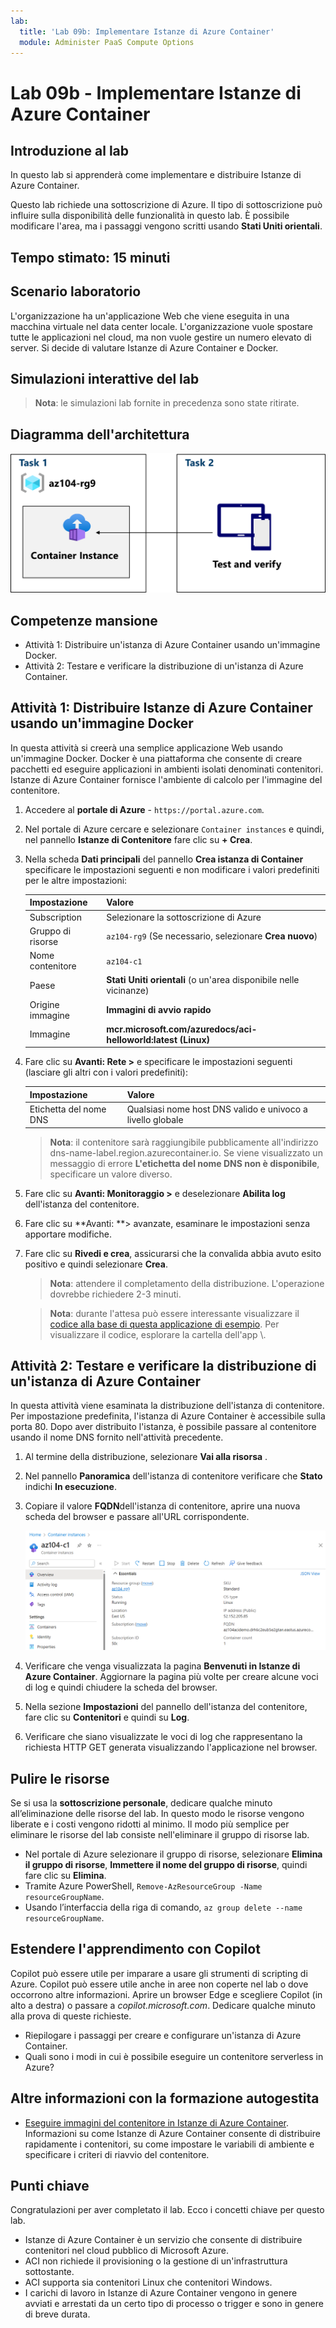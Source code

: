 ```yaml
---
lab:
  title: 'Lab 09b: Implementare Istanze di Azure Container'
  module: Administer PaaS Compute Options
---
```


# Lab 09b - Implementare Istanze di Azure Container

## Introduzione al lab

In questo lab si apprenderà come implementare e distribuire Istanze di Azure Container.

Questo lab richiede una sottoscrizione di Azure. Il tipo di sottoscrizione può influire sulla disponibilità delle funzionalità in questo lab. È possibile modificare l'area, ma i passaggi vengono scritti usando **Stati Uniti orientali**.

## Tempo stimato: 15 minuti

## Scenario laboratorio

L'organizzazione ha un'applicazione Web che viene eseguita in una macchina virtuale nel data center locale. L'organizzazione vuole spostare tutte le applicazioni nel cloud, ma non vuole gestire un numero elevato di server. Si decide di valutare Istanze di Azure Container e Docker. 

## Simulazioni interattive del lab

>**Nota**: le simulazioni lab fornite in precedenza sono state ritirate.

## Diagramma dell'architettura

![Diagramma delle attività.](../media/az104-lab09b-aci-architecture.png)

## Competenze mansione

- Attività 1: Distribuire un'istanza di Azure Container usando un'immagine Docker.
- Attività 2: Testare e verificare la distribuzione di un'istanza di Azure Container.

## Attività 1: Distribuire Istanze di Azure Container usando un'immagine Docker

In questa attività si creerà una semplice applicazione Web usando un'immagine Docker. Docker è una piattaforma che consente di creare pacchetti ed eseguire applicazioni in ambienti isolati denominati contenitori. Istanze di Azure Container fornisce l'ambiente di calcolo per l'immagine del contenitore.

1. Accedere al **portale di Azure** - `https://portal.azure.com`.

1. Nel portale di Azure cercare e selezionare `Container instances` e quindi, nel pannello **Istanze di Contenitore** fare clic su **+ Crea**.

1. Nella scheda **Dati principali** del pannello **Crea istanza di Container** specificare le impostazioni seguenti e non modificare i valori predefiniti per le altre impostazioni:

    | Impostazione | Valore |
    | ---- | ---- |
    | Subscription | Selezionare la sottoscrizione di Azure |
    | Gruppo di risorse | `az104-rg9` (Se necessario, selezionare **Crea nuovo**) |
    | Nome contenitore | `az104-c1` |
    | Paese | **Stati Uniti orientali** (o un'area disponibile nelle vicinanze)|
    | Origine immagine | **Immagini di avvio rapido** |
    | Immagine | **mcr.microsoft.com/azuredocs/aci-helloworld:latest (Linux)** |

1. Fare clic su **Avanti: Rete >** e specificare le impostazioni seguenti (lasciare gli altri con i valori predefiniti):

    | Impostazione | Valore |
    | --- | --- |
    | Etichetta del nome DNS | Qualsiasi nome host DNS valido e univoco a livello globale |

    >**Nota**: il contenitore sarà raggiungibile pubblicamente all'indirizzo dns-name-label.region.azurecontainer.io. Se viene visualizzato un messaggio di errore **L'etichetta del nome DNS non è disponibile**, specificare un valore diverso.

1. Fare clic su **Avanti: Monitoraggio >** e deselezionare **Abilita log** dell'istanza del contenitore. 

1. Fare clic su **Avanti: **> avanzate, esaminare le impostazioni senza apportare modifiche.

1. Fare clic su **Rivedi e crea**, assicurarsi che la convalida abbia avuto esito positivo e quindi selezionare **Crea**.

    >**Nota**: attendere il completamento della distribuzione. L'operazione dovrebbe richiedere 2-3 minuti.

    >**Nota**: durante l'attesa può essere interessante visualizzare il [codice alla base di questa applicazione di esempio](https://github.com/Azure-Samples/aci-helloworld). Per visualizzare il codice, esplorare la cartella dell'app \\.

## Attività 2: Testare e verificare la distribuzione di un'istanza di Azure Container 

In questa attività viene esaminata la distribuzione dell'istanza di contenitore. Per impostazione predefinita, l'istanza di Azure Container è accessibile sulla porta 80. Dopo aver distribuito l'istanza, è possibile passare al contenitore usando il nome DNS fornito nell'attività precedente.

1. Al termine della distribuzione, selezionare **Vai alla risorsa** .

1. Nel pannello **Panoramica** dell'istanza di contenitore verificare che **Stato** indichi **In esecuzione**.

1. Copiare il valore **FQDN**dell'istanza di contenitore, aprire una nuova scheda del browser e passare all'URL corrispondente.

     ![Screenshot della pagina di panoramica di ACI nel portale.](../media/az104-lab09b-aci-overview.png)

1. Verificare che venga visualizzata la pagina **Benvenuti in Istanze di Azure Container**. Aggiornare la pagina più volte per creare alcune voci di log e quindi chiudere la scheda del browser.  

1. Nella sezione **Impostazioni** del pannello dell'istanza del contenitore, fare clic su **Contenitori** e quindi su **Log**.

1. Verificare che siano visualizzate le voci di log che rappresentano la richiesta HTTP GET generata visualizzando l'applicazione nel browser.
   
## Pulire le risorse

Se si usa la **sottoscrizione personale**, dedicare qualche minuto all’eliminazione delle risorse del lab. In questo modo le risorse vengono liberate e i costi vengono ridotti al minimo. Il modo più semplice per eliminare le risorse del lab consiste nell'eliminare il gruppo di risorse lab. 

+ Nel portale di Azure selezionare il gruppo di risorse, selezionare **Elimina il gruppo di risorse**, **Immettere il nome del gruppo di risorse**, quindi fare clic su **Elimina**.
+ Tramite Azure PowerShell, `Remove-AzResourceGroup -Name resourceGroupName`.
+ Usando l’interfaccia della riga di comando, `az group delete --name resourceGroupName`.

## Estendere l'apprendimento con Copilot
Copilot può essere utile per imparare a usare gli strumenti di scripting di Azure. Copilot può essere utile anche in aree non coperte nel lab o dove occorrono altre informazioni. Aprire un browser Edge e scegliere Copilot (in alto a destra) o passare a *copilot.microsoft.com*. Dedicare qualche minuto alla prova di queste richieste.

+ Riepilogare i passaggi per creare e configurare un'istanza di Azure Container.
+ Quali sono i modi in cui è possibile eseguire un contenitore serverless in Azure?

## Altre informazioni con la formazione autogestita

+ [Eseguire immagini del contenitore in Istanze di Azure Container](https://learn.microsoft.com/training/modules/create-run-container-images-azure-container-instances/). Informazioni su come Istanze di Azure Container consente di distribuire rapidamente i contenitori, su come impostare le variabili di ambiente e specificare i criteri di riavvio del contenitore.

## Punti chiave

Congratulazioni per aver completato il lab. Ecco i concetti chiave per questo lab. 

+ Istanze di Azure Container è un servizio che consente di distribuire contenitori nel cloud pubblico di Microsoft Azure.
+ ACI non richiede il provisioning o la gestione di un'infrastruttura sottostante.
+ ACI supporta sia contenitori Linux che contenitori Windows.
+ I carichi di lavoro in Istanze di Azure Container vengono in genere avviati e arrestati da un certo tipo di processo o trigger e sono in genere di breve durata. 

    
